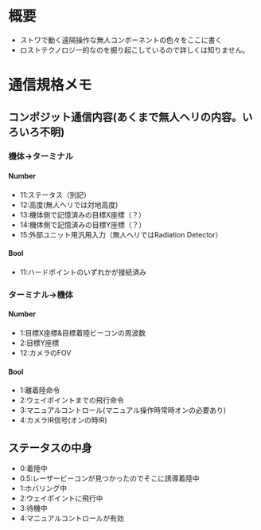 # 概要
- ストワで動く遠隔操作な無人コンポーネントの色々をここに書く
- ロストテクノロジー的なのを掘り起こしているので詳しくは知りません。
# 通信規格メモ
## コンポジット通信内容(あくまで無人ヘリの内容。いろいろ不明)
### 機体→ターミナル
#### Number
- 11:ステータス（別記）
- 12:高度(無人ヘリでは対地高度)
- 13:機体側で記憶済みの目標X座標（？）
- 14:機体側で記憶済みの目標Y座標（？）
- 15:外部ユニット用汎用入力（無人ヘリではRadiation Detector）
#### Bool
- 11:ハードポイントのいずれかが接続済み
### ターミナル→機体
#### Number
- 1:目標X座標&目標着陸ビーコンの周波数
- 2:目標Y座標
- 12:カメラのFOV
#### Bool
- 1:離着陸命令
- 2:ウェイポイントまでの飛行命令
- 3:マニュアルコントロール(マニュアル操作時常時オンの必要あり)
- 4:カメラIR信号(オンの時IR)
## ステータスの中身
- 0:着陸中
- 0.5:レーザービーコンが見つかったのでそこに誘導着陸中
- 1:ホバリング中
- 2:ウェイポイントに飛行中
- 3:待機中
- 4:マニュアルコントロールが有効
